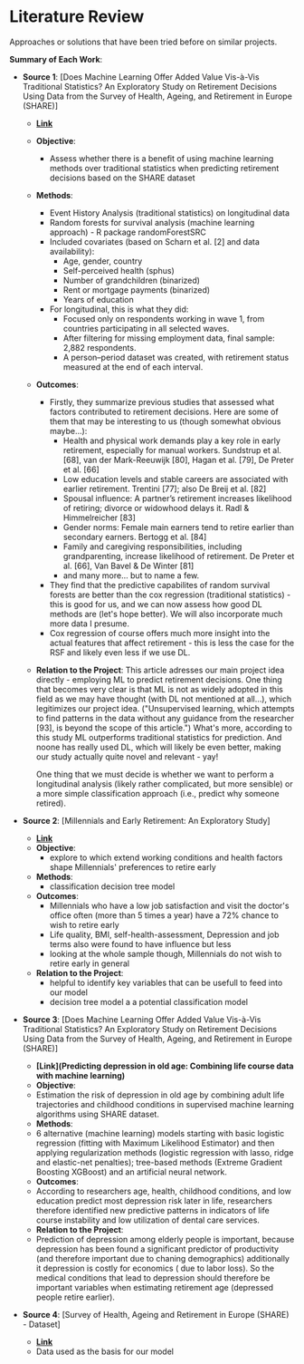 # Literature Review

Approaches or solutions that have been tried before on similar projects.

**Summary of Each Work**:

- **Source 1**: [Does Machine Learning Offer Added Value Vis-à-Vis Traditional Statistics? An Exploratory Study on Retirement Decisions Using Data from the Survey of Health, Ageing, and Retirement in Europe (SHARE)]

  - **[Link](https://www.mdpi.com/2227-7390/10/1/152?)**
  - **Objective**:
    - Assess whether there is a benefit of using machine learning methods over traditional statistics when predicting retirement decisions based on the SHARE dataset
  - **Methods**:
    - Event History Analysis (traditional statistics) on longitudinal data
    - Random forests for survival analysis (machine learning approach) - R package randomForestSRC
    - Included covariates (based on Scharn et al. [2] and data availability):
        - Age, gender, country
        - Self-perceived health (sphus)
        - Number of grandchildren (binarized)
        - Rent or mortgage payments (binarized)
        - Years of education
    - For longitudinal, this is what they did:
      - Focused only on respondents working in wave 1, from countries participating in all selected waves.
      - After filtering for missing employment data, final sample: 2,882 respondents.
      - A person–period dataset was created, with retirement status measured at the end of each interval.

  - **Outcomes**:
    - Firstly, they summarize previous studies that assessed what factors contributed to retirement decisions. Here are some of them that may be interesting to us (though somewhat obvious maybe...):
        -  Health and physical work demands play a key role in early retirement, especially for manual workers. Sundstrup et al. [68], van der Mark-Reeuwijk [80], Hagan et al. [79], De Preter et al. [66]
        -  Low education levels and stable careers are associated with earlier retirement. Trentini [77]; also De Breij et al. [82]
        -  Spousal influence: A partner’s retirement increases likelihood of retiring; divorce or widowhood delays it. Radl & Himmelreicher [83]
        -  Gender norms: Female main earners tend to retire earlier than secondary earners.  Bertogg et al. [84]
        -  Family and caregiving responsibilities, including grandparenting, increase likelihood of retirement. De Preter et al. [66], Van Bavel & De Winter [81]
        - and many more... but to name a few.
    - They find that the predictive capabilites of random survival forests are better than the cox regression (traditional statistics) - this is good for us, and we can now assess how good DL methods are (let's hope better). We will also incorporate much more data I presume.
    - Cox regression of course offers much more insight into the actual features that affect retirement - this is less the case for the RSF and likely even less if we use DL.
      
  - **Relation to the Project**:
    This article adresses our main project idea directly - employing ML to predict retirement decisions.
    One thing that becomes very clear is that ML is not as widely adopted in this field as we may have thought (with DL not mentioned at all...), which legitimizes our project idea. ("Unsupervised learning, which attempts to find patterns in the data without any guidance from the researcher [93], is beyond the scope of this article.") What's more, according to this study ML outperforms traditional statistics for prediction. And noone has really used DL, which will likely be even better, making our study actually quite novel and relevant  - yay!
    
    One thing that we must decide is whether we want to perform a longitudinal analysis (likely rather complicated, but more sensible) or a more simple classification approach (i.e., predict why someone retired).


  
- **Source 2**: [Millennials and Early Retirement: An Exploratory Study]

  - **[Link](https://www.mdpi.com/2673-8104/3/2/15)**
  - **Objective**:
    - explore to which extend working conditions and health factors shape Millennials' preferences to retire early
  - **Methods**:
    - classification decision tree model
  - **Outcomes**:
    - Millennials who have a low job satisfaction and visit the doctor's office often (more than 5 times a year) have a 72% chance to wish to retire early
    - Life quality, BMI, self-health-assessment, Depression and job terms also were found to have influence but less 
    - looking at the whole sample though, Millennials do not wish to retire early in general
  - **Relation to the Project**:
    - helpful to identify key variables that can be usefull to feed into our model
    - decision tree model a a potential classification model 

- **Source 3**: [Does Machine Learning Offer Added Value Vis-à-Vis Traditional Statistics? An Exploratory Study on Retirement Decisions Using Data from the Survey of Health, Ageing, and Retirement in Europe (SHARE)]

  - **[Link](Predicting depression in old age: Combining life course data with machine learning)**
  - **Objective**:
  - Estimation the risk of depression in old age by combining adult life trajectories and childhood conditions in supervised machine learning algorithms using SHARE dataset.
  - **Methods**:
  - 6 alternative (machine learning) models starting with basic logistic regression (fitting with Maximum Likelihood Estimator) and then applying regularization methods (logistic regression with lasso, ridge and elastic-net penalties); tree-based methods (Extreme Gradient Boosting XGBoost) and an artificial neural network.
  - **Outcomes**:
  - According to researchers age, health, childhood conditions, and low education predict most depression risk later in life, researchers therefore identified new predictive patterns in indicators of life course instability and low utilization of dental care services. 
  - **Relation to the Project**:
  - Prediction of depression among elderly people is important, because depression has been found a significant predictor of productivity (and therefore important due to chaning demographics) additionally it depression is costly for economics ( due to labor loss).
  So the medical conditions that lead to depression should therefore be important variables when estimating retirement age (depressed people retire earlier). 
- **Source 4**: [Survey of Health, Ageing and Retirement in Europe (SHARE) - Dataset]

  - **[Link](https://share-eric.eu/data/)**
  - Data used as the basis for our model
